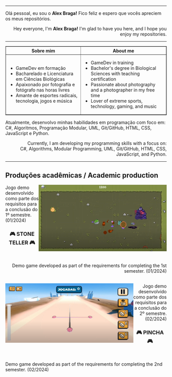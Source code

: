 ----
<div align="justified">
  <p>Olá pessoal, eu sou o <strong>Alex Braga!</strong> Fico feliz e espero que vocês apreciem os meus repositórios.</p></div>
<div align="right">
  <p> Hey everyone, I'm <strong>Alex Braga!</strong> I'm glad to have you here, and I hope you enjoy my repositories.</p>  
</div>

----
<table border="1">
  <tr>
    <th>Sobre mim</th>
    <th>About me</th>    
  </tr>
  <tr>
    <td>
      <ul>
        <li>GameDev em formação</li>
        <li>Bacharelado e Licenciatura em Ciências Biológicas</li>
        <li>Apaixonado por fotografia e fotógrafo nas horas livres</li>
        <li>Amante de esportes radicais, tecnologia, jogos e música</li>
      </ul>
    </td>
    <td>
      <ul>
        <li>GameDev in training</li>
        <li>Bachelor's degree in Biological Sciences with teaching certification</li>
        <li>Passionate about photography and a photographer in my free time</li>
        <li>Lover of extreme sports, technology, gaming, and music</li>
      </ul>
    </td>
  </tr>
</table>

<div align="left">
  <p>
    Atualmente, desenvolvo minhas habilidades em programação com foco em:<br> C#, Algoritmos, Programação Modular, UML, Git/GitHub, HTML, CSS, JavaScript e Python. 
  </p>
</div>
<div align="right">
  <p>
    &nbsp; &nbsp; Currently, I am developing my programming skills with a focus on:<br> C#, Algorithms, Modular Programming, UML, Git/GitHub, HTML, CSS, JavaScript, and Python.
  </p>
</div>

----
## Produções acadêmicas / Academic production

<a href="https://www.youtube.com/watch?v=ItZx8A8yeic" target="_blank">
  <img align="right" src="https://github.com/GitAlex9/GitAlex9/blob/main/Assets/Stone_Teller.PNG?raw=true" width="400" alt="Placeholder">
</a>
<div align="left">
  <p>Jogo demo desenvolvido como parte dos requisitos para a conclusão do 1º semestre. (01/2024)</p>
</div>
<div align="center">
  <h3>&#x1F3AE; STONE TELLER &#x1F3AE;</h3>
</div>
<div align="right">
  <br>
  <p>Demo game developed as part of the requirements for completing the 1st semester. (01/2024)</p>
</div>
<h2></h2>
<a href="https://www.youtube.com/watch?v=1D_Y15rjCgo&t=6s" target="_blank">
  <img align="left" src="https://github.com/GitAlex9/GitAlex9/blob/main/Assets/Pincha.PNG?raw=true" width="400" alt="Placeholder">
</a>
<div align="right">
  <p>Jogo demo desenvolvido como parte dos requisitos para a conclusão do 2º semestre. (02/2024)</p>
</div>
<div align="center">
  <h3>&#x1F3AE; PINCHA &#x1F3AE;</h3>
</div>
<div align="left">
  <br>
  <p>Demo game developed as part of the requirements for completing the 2nd semester. (02/2024)</p>
</div>




